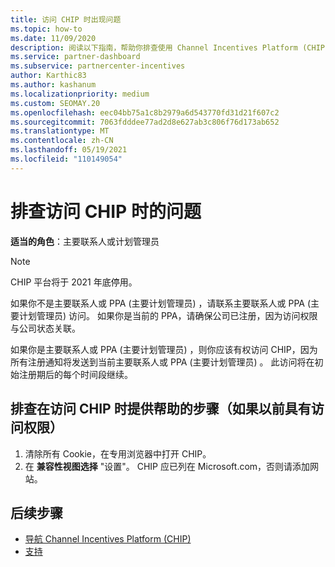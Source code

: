 ```yaml
---
title: 访问 CHIP 时出现问题
ms.topic: how-to
ms.date: 11/09/2020
description: 阅读以下指南，帮助你排查使用 Channel Incentives Platform (CHIP) 工具的问题。
ms.service: partner-dashboard
ms.subservice: partnercenter-incentives
author: Karthic83
ms.author: kashanum
ms.localizationpriority: medium
ms.custom: SEOMAY.20
ms.openlocfilehash: eec04bb75a1c8b2979a6d543770fd31d21f607c2
ms.sourcegitcommit: 7063fdddee77ad2d8e627ab3c806f76d173ab652
ms.translationtype: MT
ms.contentlocale: zh-CN
ms.lasthandoff: 05/19/2021
ms.locfileid: "110149054"
---
```

# <a name="troubleshoot-issues-with-accessing-chip"></a>排查访问 CHIP 时的问题

**适当的角色**：主要联系人或计划管理员

>[!NOTE]
>CHIP 平台将于 2021 年底停用。

如果你不是主要联系人或 PPA (主要计划管理员) ，请联系主要联系人或 PPA (主要计划管理员) 访问。 如果你是当前的 PPA，请确保公司已注册，因为访问权限与公司状态关联。

如果你是主要联系人或 PPA (主要计划管理员) ，则你应该有权访问 CHIP，因为所有注册通知将发送到当前主要联系人或 PPA (主要计划管理员) 。 此访问将在初始注册期后的每个时间段继续。

## <a name="troubleshooting-steps-to-assist-with-accessing-chip-if-you-had-prior-access"></a>排查在访问 CHIP 时提供帮助的步骤（如果以前具有访问权限）

1. 清除所有 Cookie，在专用浏览器中打开 CHIP。
1. 在 **兼容性视图选择** "设置"。 CHIP 应已列在 Microsoft.com，否则请添加网站。

## <a name="next-steps"></a>后续步骤

- [导航 Channel Incentives Platform (CHIP) ](chip-intro.md)
- [支持](report-problems-with-partner-center.md)